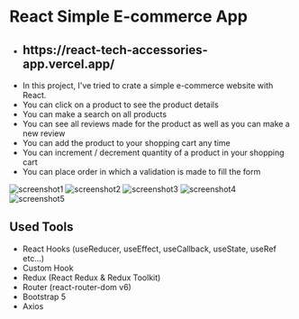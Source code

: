 # React Simple E-commerce App

 * <h2> https://react-tech-accessories-app.vercel.app/ </h2>
 * In this project, I've tried to crate a simple e-commerce website with React.
 * You can click on a product to see the product details
 * You can make a search on all products
 * You can see all reviews made for the product as well as you can make a new review 
 * You can add the product to your shopping cart any time
 * You can increment / decrement quantity of a product in your shopping cart
 * You can place order in which a validation is made to fill the form

![screenshot1](https://user-images.githubusercontent.com/50502928/159922005-075ec72e-2db8-42eb-997f-73fb20bf975c.png)
![screenshot2](https://user-images.githubusercontent.com/50502928/159922011-a071f9df-1fe8-492e-8ff3-2078465cb851.png)
![screenshot3](https://user-images.githubusercontent.com/50502928/159922014-dfd688b7-2b5f-48a5-aa03-5cf996f1ff3b.png)
![screenshot4](https://user-images.githubusercontent.com/50502928/159922015-dcf13087-659c-48db-9dd5-4cd78a287433.png)
![screenshot5](https://user-images.githubusercontent.com/50502928/159922017-ca3be5a8-4f23-4b35-87e6-d518add97163.png)

## Used Tools
 * React Hooks (useReducer, useEffect, useCallback, useState, useRef etc...)
 * Custom Hook
 * Redux (React Redux & Redux Toolkit)
 * Router (react-router-dom v6)
 * Bootstrap 5
 * Axios
